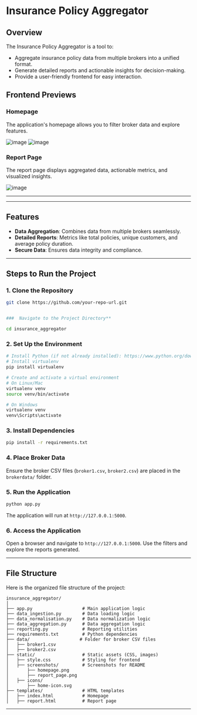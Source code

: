 # Insurance Policy Aggregator

## Overview
The Insurance Policy Aggregator is a tool to:
- Aggregate insurance policy data from multiple brokers into a unified format.
- Generate detailed reports and actionable insights for decision-making.
- Provide a user-friendly frontend for easy interaction.

  
## Frontend Previews

### Homepage
The application's homepage allows you to filter broker data and explore features.


![image](https://github.com/user-attachments/assets/a12dc47a-d09a-42af-99a5-843ec3146cb1)
![image](https://github.com/user-attachments/assets/8b53bb58-d83a-4c3c-a191-4a2585b9997e)

### Report Page
The report page displays aggregated data, actionable metrics, and visualized insights.


![image](https://github.com/user-attachments/assets/baa42cc4-547f-4892-9e5c-4a1e86cdd988)

---
---

## Features
- **Data Aggregation**: Combines data from multiple brokers seamlessly.
- **Detailed Reports**: Metrics like total policies, unique customers, and average policy duration.
- **Secure Data**: Ensures data integrity and compliance.

---

## Steps to Run the Project

### 1. **Clone the Repository**
```bash
git clone https://github.com/your-repo-url.git


###  Navigate to the Project Directory**

cd insurance_aggregator
```

### 2. **Set Up the Environment**
```bash
# Install Python (if not already installed): https://www.python.org/downloads
# Install virtualenv
pip install virtualenv

# Create and activate a virtual environment
# On Linux/Mac
virtualenv venv
source venv/bin/activate

# On Windows
virtualenv venv
venv\Scripts\activate
```

### 3. **Install Dependencies**
```bash
pip install -r requirements.txt
```

### 4. **Place Broker Data**
Ensure the broker CSV files (`broker1.csv`, `broker2.csv`) are placed in the `brokerdata/` folder.

### 5. **Run the Application**
```bash
python app.py
```
The application will run at `http://127.0.0.1:5000`.

### 6. **Access the Application**
Open a browser and navigate to `http://127.0.0.1:5000`. Use the filters and explore the reports generated.

---

## File Structure
Here is the organized file structure of the project:

```
insurance_aggregator/
│
├── app.py                   # Main application logic
├── data_ingestion.py        # Data loading logic
├── data_normalisation.py    # Data normalization logic
├── data_aggregation.py      # Data aggregation logic
├── reporting.py             # Reporting utilities
├── requirements.txt         # Python dependencies
├── data/                   # Folder for broker CSV files
│   ├── broker1.csv
│   ├── broker2.csv
├── static/                  # Static assets (CSS, images)
│   ├── style.css            # Styling for frontend
│   ├── screenshots/         # Screenshots for README
│       ├── homepage.png
│       ├── report_page.png
│   ├── icons/
│       ├── home-icon.svg
├── templates/               # HTML templates
│   ├── index.html           # Homepage
│   ├── report.html          # Report page
```

---




